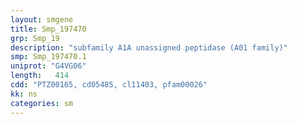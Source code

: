 ```yaml
---
layout: smgene
title: Smp_197470
grp: Smp_19
description: "subfamily A1A unassigned peptidase (A01 family)"
smp: Smp_197470.1
uniprot: "G4VG06"
length:   414
cdd: "PTZ00165, cd05485, cl11403, pfam00026"
kk: ns
categories: sm
---
```


